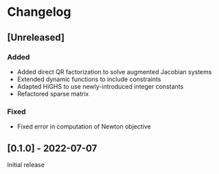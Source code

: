 # Changelog

## [Unreleased]

### Added

- Added direct QR factorization to solve augmented Jacobian systems
- Extended dynamic functions to include constraints
- Adapted HiGHS to use newly-introduced integer constants
- Refactored sparse matrix

### Fixed

- Fixed error in computation of Newton objective

## [0.1.0] - 2022-07-07

Initial release
